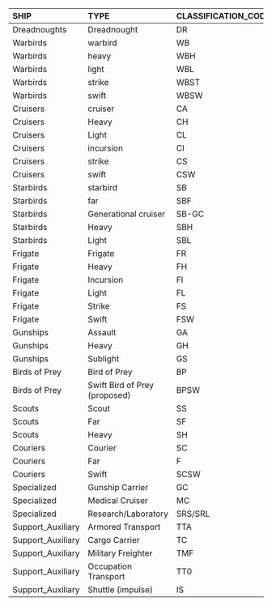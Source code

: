 | SHIP              | TYPE                          | CLASSIFICATION_CODE | STARFLEET_EQUIVALENT |
| :---------------- | :---------------------------- | :------------------ | :------------------- |
| Dreadnoughts      | Dreadnought                   | DR                  | BA                   |
| Warbirds          | warbird                       | WB                  | WA                   |
| Warbirds          | heavy                         | WBH                 | WH/BA                |
| Warbirds          | light                         | WBL                 | WL                   |
| Warbirds          | strike                        | WBST                | WA/WH                |
| Warbirds          | swift                         | WBSW                | WA/WL                |
| Cruisers          | cruiser                       | CA                  | CA                   |
| Cruisers          | Heavy                         | CH                  | CH                   |
| Cruisers          | Light                         | CL                  | CI                   |
| Cruisers          | incursion                     | CI                  | CF                   |
| Cruisers          | strike                        | CS                  | CS                   |
| Cruisers          | swift                         | CSW                 | CS                   |
| Starbirds         | starbird                      | SB                  | CEX/ SV              |
| Starbirds         | far                           | SBF                 | CEX/SVH              |
| Starbirds         | Generational cruiser          | SB-GC               | None                 |
| Starbirds         | Heavy                         | SBH                 | CEX                  |
| Starbirds         | Light                         | SBL                 | CEX / CA / SV        |
| Frigate           | Frigate                       | FR                  | FR                   |
| Frigate           | Heavy                         | FH                  | FH                   |
| Frigate           | Incursion                     | FI                  | FF                   |
| Frigate           | Light                         | FL                  | FL                   |
| Frigate           | Strike                        | FS                  | None                 |
| Frigate           | Swift                         | FSW                 | None                 |
| Gunships          | Assault                       | GA                  | FH/DA                |
| Gunships          | Heavy                         | GH                  | DH                   |
| Gunships          | Sublight                      | GS                  | FL                   |
| Birds of Prey     | Bird of Prey                  | BP                  | ES                   |
| Birds of Prey     | Swift Bird of Prey (proposed) | BPSW                | ES/ EL               |
| Scouts            | Scout                         | SS                  | SS                   |
| Scouts            | Far                           | SF                  | None                 |
| Scouts            | Heavy                         | SH                  | SH                   |
| Couriers          | Courier                       | SC                  | SC                   |
| Couriers          | Far                           | F                   | None                 |
| Couriers          | Swift                         | SCSW                | SC                   |
| Specialized       | Gunship Carrier               | GC                  | None                 |
| Specialized       | Medical Cruiser               | MC                  | MD                   |
| Specialized       | Research/Laboratory           | SRS/SRL             | SRS/SRL              |
| Support_Auxiliary | Armored Transport             | TTA                 | TTA                  |
| Support_Auxiliary | Cargo Carrier                 | TC                  | TC                   |
| Support_Auxiliary | Military Freighter            | TMF                 | TC                   |
| Support_Auxiliary | Occupation Transport          | TT0                 | TTA                  |
| Support_Auxiliary | Shuttle (impulse)             | IS                  | IS                   |